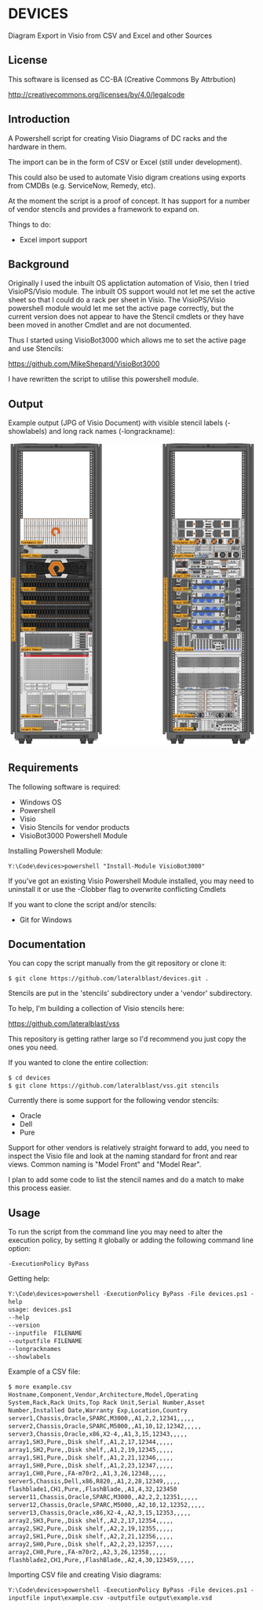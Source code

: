 DEVICES
=======

Diagram Export in Visio from CSV and Excel and other Sources

License
-------

This software is licensed as CC-BA (Creative Commons By Attrbution)

http://creativecommons.org/licenses/by/4.0/legalcode

Introduction
------------

A Powershell script for creating Visio Diagrams of DC racks and the hardware in them.

The import can be in the form of CSV or Excel (still under development).

This could also be used to automate Visio digram creations using exports from CMDBs (e.g. ServiceNow, Remedy, etc).

At the moment the script is a proof of concept. It has support for a number of vendor stencils and provides a framework to expand on.

Things to do:

- Excel import support

Background
----------

Originally I used the inbuilt OS applictation automation of Visio, then I tried VisioPS/Visio module.
The inbuilt OS support would not let me set the active sheet so that I could do a rack per sheet in Visio.
The VisioPS/Visio powershell module would let me set the active page correctly, but the current version 
does not appear to have the Stencil cmdlets or they have been moved in another Cmdlet and are not documented.

Thus I started using VisioBot3000 which allows me to set the active page and use Stencils:

https://github.com/MikeShepard/VisioBot3000

I have rewritten the script to utilise this powershell module.

Output
------

Example output (JPG of Visio Document) with visible stencil labels (-showlabels) and long rack names (-longrackname):

![alt tag](https://raw.githubusercontent.com/lateralblast/devices/master/rack.jpg)

Requirements
------------

The following software is required:

- Windows OS
- Powershell
- Visio
- Visio Stencils for vendor products
- VisioBot3000 Powershell Module

Installing Powershell Module:

```
Y:\Code\devices>powershell "Install-Module VisioBot3000"
```

If you've got an existing Visio Powershell Module installed, you may need to uninstall it or use the -Clobber flag to overwrite conflicting Cmdlets

If you want to clone the script and/or stencils:

- Git for Windows

Documentation
-------------

You can copy the script manually from the git repository or clone it:

```
$ git clone https://github.com/lateralblast/devices.git .
```

Stencils are put in the 'stencils' subdirectory under a 'vendor' subdirectory.

To help, I'm building a collection of Visio stencils here:

https://github.com/lateralblast/vss

This repository is getting rather large so I'd recommend you just copy the ones you need.

If you wanted to clone the entire collection:

```
$ cd devices
$ git clone https://github.com/lateralblast/vss.git stencils
```

Currently there is some support for the following vendor stencils:

- Oracle
- Dell
- Pure

Support for other vendors is relatively straight forward to add, 
you need to inspect the Visio file and look at the naming standard
for front and rear views. Common naming is "Model Front" and "Model Rear".

I plan to add some code to list the stencil names and do a match to make this process easier.

Usage
-----

To run the script from the command line you may need to alter the execution policy,
by setting it globally or adding the following command line option:

```
-ExecutionPolicy ByPass
```

Getting help:

```
Y:\Code\devices>powershell -ExecutionPolicy ByPass -File devices.ps1 -help
usage: devices.ps1
--help
--version
--inputfile  FILENAME
--outputfile FILENAME
--longracknames
--showlabels
```

Example of a CSV file:

```
$ more example.csv
Hostname,Component,Vendor,Architecture,Model,Operating System,Rack,Rack Units,Top Rack Unit,Serial Number,Asset Number,Installed Date,Warranty Exp,Location,Country
server1,Chassis,Oracle,SPARC,M3000,,A1,2,2,12341,,,,,
server2,Chassis,Oracle,SPARC,M5000,,A1,10,12,12342,,,,,
server3,Chassis,Oracle,x86,X2-4,,A1,3,15,12343,,,,,
array1,SH3,Pure,,Disk shelf,,A1,2,17,12344,,,,,
array1,SH2,Pure,,Disk shelf,,A1,2,19,12345,,,,,
array1,SH1,Pure,,Disk shelf,,A1,2,21,12346,,,,,
array1,SH0,Pure,,Disk shelf,,A1,2,23,12347,,,,,
array1,CH0,Pure,,FA-m70r2,,A1,3,26,12348,,,,,
server5,Chassis,Dell,x86,R820,,A1,2,28,12349,,,,,
flashblade1,CH1,Pure,,FlashBlade,,A1,4,32,123450
server11,Chassis,Oracle,SPARC,M3000,,A2,2,2,12351,,,,,
server12,Chassis,Oracle,SPARC,M5000,,A2,10,12,12352,,,,,
server13,Chassis,Oracle,x86,X2-4,,A2,3,15,12353,,,,,
array2,SH3,Pure,,Disk shelf,,A2,2,17,12354,,,,,
array2,SH2,Pure,,Disk shelf,,A2,2,19,12355,,,,,
array2,SH1,Pure,,Disk shelf,,A2,2,21,12356,,,,,
array2,SH0,Pure,,Disk shelf,,A2,2,23,12357,,,,,
array2,CH0,Pure,,FA-m70r2,,A2,3,26,12358,,,,,
flashblade2,CH1,Pure,,FlashBlade,,A2,4,30,123459,,,,,
```

Importing CSV file and creating Visio diagrams:

```
Y:\Code\devices>powershell -ExecutionPolicy ByPass -File devices.ps1 -inputfile input\example.csv -outputfile output\example.vsd
```
